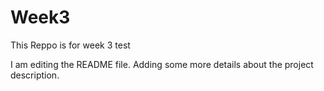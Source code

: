 # Week3
This Reppo is for week 3 test 

I am editing the README file. Adding some more details about the project description.
